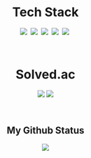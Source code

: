 <h1 align='center'>
    Tech Stack
</h1>

<p align='center'>
    <img src='https://img.shields.io/badge/c++-%2300599C.svg?style=for-the-badge&logo=c%2B%2B&logoColor=white'></a>&nbsp
    <img src='https://img.shields.io/badge/c%23-%23239120.svg?style=for-the-badge&logo=csharp&logoColor=white'></a>&nbsp
    <img src='https://img.shields.io/badge/python-3670A0?style=for-the-badge&logo=python&logoColor=ffdd54'></a>&nbsp
    <img src='https://img.shields.io/badge/unity-%23000000.svg?style=for-the-badge&logo=unity&logoColor=white'></a>&nbsp
    <img src='https://img.shields.io/badge/unrealengine-%23313131.svg?style=for-the-badge&logo=unrealengine&logoColor=white'></a>&nbsp
</p>

</br>

<h1 align='center'>
    Solved.ac
</h1>
<figure class='half' align='center'>
    <a href='link'><img src='http://mazassumnida.wtf/api/v2/generate_badge?boj=lee_seulbi'></a>
    <a href='link'><img src="http://mazandi.herokuapp.com/api?handle=lee_seulbi&theme=dark"></a>
</figure>

</br>

<h2 align='center'>
    My Github Status
</h2>
<div align='center'>
    <img src='https://github-readme-stats.vercel.app/api?username=Hyeonsoek'>
</div>